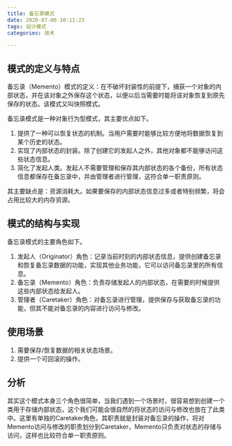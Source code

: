```yaml
---
title: 备忘录模式  
date: 2020-07-06 10:11:23  
tags: 设计模式  
categories: 技术

---
```

## 模式的定义与特点
备忘录（Memento）模式的定义：在不破坏封装性的前提下，捕获一个对象的内部状态，并在该对象之外保存这个状态，以便以后当需要时能将该对象恢复到原先保存的状态。该模式又叫快照模式。

备忘录模式是一种对象行为型模式，其主要优点如下。

1. 提供了一种可以恢复状态的机制。当用户需要时能够比较方便地将数据恢复到某个历史的状态。
2. 实现了内部状态的封装。除了创建它的发起人之外，其他对象都不能够访问这些状态信息。
3. 简化了发起人类。发起人不需要管理和保存其内部状态的各个备份，所有状态信息都保存在备忘录中，并由管理者进行管理，这符合单一职责原则。

其主要缺点是：资源消耗大。如果要保存的内部状态信息过多或者特别频繁，将会占用比较大的内存资源。

## 模式的结构与实现
备忘录模式的主要角色如下。

1. 发起人（Originator）角色：记录当前时刻的内部状态信息，提供创建备忘录和恢复备忘录数据的功能，实现其他业务功能，它可以访问备忘录里的所有信息。
2. 备忘录（Memento）角色：负责存储发起人的内部状态，在需要的时候提供这些内部状态给发起人。
3. 管理者（Caretaker）角色：对备忘录进行管理，提供保存与获取备忘录的功能，但其不能对备忘录的内容进行访问与修改。

## 使用场景
1. 需要保存/恢复数据的相关状态场景。
2. 提供一个可回滚的操作。

## 分析
其实这个模式本身三个角色很简单，当我们遇到一个场景时，很容易想到创建一个类用于存储内部状态，这个我们可能会很自然的将状态的访问与修改也放在了此类中。这里有单独的Caretaker角色，其职责就是封装对备忘录的操作，将对Memento访问与修改的职责划分到Caretaker，Memento只负责对状态的存储与访问，这样也比较符合单一职责原则。